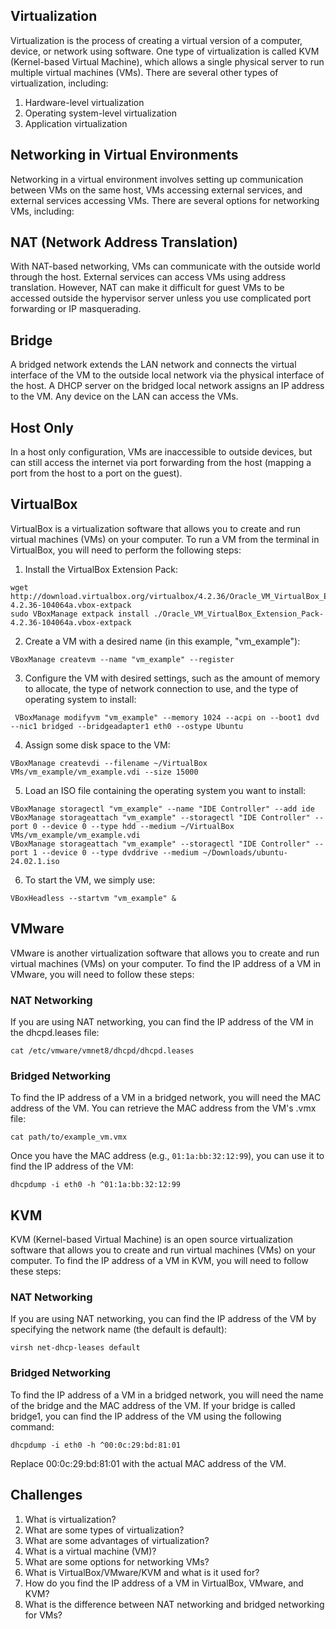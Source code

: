 ## Virtualization

Virtualization is the process of creating a virtual version of a computer, device, or network using software. One type of virtualization is called KVM (Kernel-based Virtual Machine), which allows a single physical server to run multiple virtual machines (VMs). There are several other types of virtualization, including:

1. Hardware-level virtualization
1. Operating system-level virtualization
1. Application virtualization

## Networking in Virtual Environments

Networking in a virtual environment involves setting up communication between VMs on the same host, VMs accessing external services, and external services accessing VMs. There are several options for networking VMs, including:

## NAT (Network Address Translation)

With NAT-based networking, VMs can communicate with the outside world through the host. External services can access VMs using address translation. However, NAT can make it difficult for guest VMs to be accessed outside the hypervisor server unless you use complicated port forwarding or IP masquerading.

## Bridge

A bridged network extends the LAN network and connects the virtual interface of the VM to the outside local network via the physical interface of the host. A DHCP server on the bridged local network assigns an IP address to the VM. Any device on the LAN can access the VMs.

## Host Only

In a host only configuration, VMs are inaccessible to outside devices, but can still access the internet via port forwarding from the host (mapping a port from the host to a port on the guest).

## VirtualBox

VirtualBox is a virtualization software that allows you to create and run virtual machines (VMs) on your computer. To run a VM from the terminal in VirtualBox, you will need to perform the following steps:

1. Install the VirtualBox Extension Pack:

```
wget http://download.virtualbox.org/virtualbox/4.2.36/Oracle_VM_VirtualBox_Extension_Pack-4.2.36-104064a.vbox-extpack
sudo VBoxManage extpack install ./Oracle_VM_VirtualBox_Extension_Pack-4.2.36-104064a.vbox-extpack
```

2. Create a VM with a desired name (in this example, "vm_example"):

```
VBoxManage createvm --name "vm_example" --register
```

3. Configure the VM with desired settings, such as the amount of memory to allocate, the type of network connection to use, and the type of operating system to install:

```
 VBoxManage modifyvm "vm_example" --memory 1024 --acpi on --boot1 dvd --nic1 bridged --bridgeadapter1 eth0 --ostype Ubuntu
```

4. Assign some disk space to the VM:

```
VBoxManage createvdi --filename ~/VirtualBox VMs/vm_example/vm_example.vdi --size 15000
```

5. Load an ISO file containing the operating system you want to install:

```
VBoxManage storagectl "vm_example" --name "IDE Controller" --add ide
VBoxManage storageattach "vm_example" --storagectl "IDE Controller" --port 0 --device 0 --type hdd --medium ~/VirtualBox VMs/vm_example/vm_example.vdi
VBoxManage storageattach "vm_example" --storagectl "IDE Controller" --port 1 --device 0 --type dvddrive --medium ~/Downloads/ubuntu-24.02.1.iso
```

6. To start the VM, we simply use:

```
VBoxHeadless --startvm "vm_example" &
```

## VMware

VMware is another virtualization software that allows you to create and run virtual machines (VMs) on your computer. To find the IP address of a VM in VMware, you will need to follow these steps:

### NAT Networking

If you are using NAT networking, you can find the IP address of the VM in the dhcpd.leases file:

```
cat /etc/vmware/vmnet8/dhcpd/dhcpd.leases
```

### Bridged Networking

To find the IP address of a VM in a bridged network, you will need the MAC address of the VM. You can retrieve the MAC address from the VM's .vmx file:

```
cat path/to/example_vm.vmx
```

Once you have the MAC address (e.g., `01:1a:bb:32:12:99`), you can use it to find the IP address of the VM:

```
dhcpdump -i eth0 -h ^01:1a:bb:32:12:99
```

## KVM

KVM (Kernel-based Virtual Machine) is an open source virtualization software that allows you to create and run virtual machines (VMs) on your computer. To find the IP address of a VM in KVM, you will need to follow these steps:

### NAT Networking

If you are using NAT networking, you can find the IP address of the VM by specifying the network name (the default is default):

```
virsh net-dhcp-leases default
```

### Bridged Networking

To find the IP address of a VM in a bridged network, you will need the name of the bridge and the MAC address of the VM. If your bridge is called bridge1, you can find the IP address of the VM using the following command:

```
dhcpdump -i eth0 -h ^00:0c:29:bd:81:01
```

Replace 00:0c:29:bd:81:01 with the actual MAC address of the VM.

## Challenges

1. What is virtualization?
1. What are some types of virtualization?
1. What are some advantages of virtualization?
1. What is a virtual machine (VM)?
1. What are some options for networking VMs?
1. What is VirtualBox/VMware/KVM and what is it used for?
1. How do you find the IP address of a VM in VirtualBox, VMware, and KVM?
1. What is the difference between NAT networking and bridged networking for VMs?
